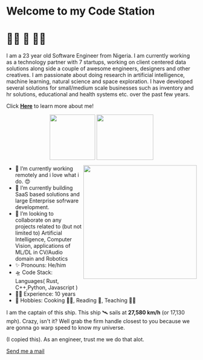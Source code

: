 # Welcome to my **Code Station** 

# 👨‍🚀 🚀 👨‍💻

I am a 23 year old Software Engineer from Nigeria. I am currently working as a technology partner with 7 startups, working on client centered data solutions along side a couple of awesome engineers, designers and other creatives. I am passionate about doing research in artificial intelligence, machine learning, natural science and space exploration. I have developed several solutions for small/medium scale businesses such as inventory and hr solutions, educational and health systems etc. over the past few years.

Click <b> <a href="http://marv.boltcliq.com">Here</a></b> to learn more about me!

<p align="center">  
  <img align="middle" src="https://media.giphy.com/media/26uf9QPzzlKPvQG5O/giphy.gif" width="120" height="120" />
  <img align="middle" src="https://media.giphy.com/media/USt6UttIL6e8hsK5Q7/giphy.gif" width="150" height="120" /> 
</p> </summary>  

<p align="center">
  <img align="right" src="https://media.giphy.com/media/j2NDJZct5aXPzQItQ9/giphy.gif" width="300" height="300" />
</p>


- 🌌 I’m currently working remotely and i love what i do. 😍
- 🔭 I’m currently building SaaS based solutions and large Enterprise sofrware development.
- 👯 I’m looking to collaborate on any projects related to (but not limited to) Artificial Intelligence, Computer Vision, applications of ML/DL in CV/Audio domain and Robotics
- ✨ Pronouns: He/him
- 🛸 Code Stack: Languages( Rust, C++,Python, Javascript )
- 👷‍♂️ Experience: 10 years
- 🎼 Hobbies: Cooking 👨‍🍳, Reading 📖, Teaching 👨‍🏫


I am the captain of this ship. This ship 🛰️ sails at __27,580 km/h__ (or 17,130 mph). Crazy, isn't it? Well grab the firm handle closest to you because we are gonna go warp speed to know my universe. 

(I copied this). As an engineer, trust me we do that alot.



[Send me a mail](mailto:solomonmarvel@hotmail.com?subject=[GitHub])
